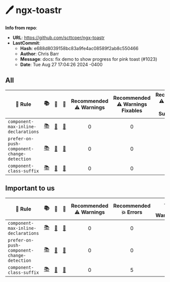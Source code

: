 # 🖊️ ngx-toastr

**Info from repo**:
- **URL**: <https://github.com/scttcper/ngx-toastr>
- **LastCommit**:
	- **Hash**: e688d8039158bc83a9fe4ac08589f2ab8c550466
	- **Author**: Chris Barr
	- **Message**: docs: fix demo to show progress for pink toast (#1023)
	- **Date**: Tue Aug 27 17:04:26 2024 -0400

## All

| 📏 Rule | 📚 | 📄 | 🧪 | Recommended<br>⚠️ Warnings | Recommended<br>⚠️ Warnings<br>Fixables | Recommended<br>⚠️ Warnings<br>With Suggestions | Recommended<br>💥 Errors | Recommended<br>💥 Errors<br>Fixables | Recommended<br>💥 Errors<br>With Suggestions | All<br>⚠️ Warnings | All<br>⚠️ Warnings<br>Fixables | All<br>⚠️ Warnings<br>With Suggestions | All<br>💥 Errors | All<br>💥 Errors<br>Fixables | All<br>💥 Errors<br>With Suggestions | 🔧 | ✅ | 💡 |
| --- | :--: | :--: | :--: | :--: | :--: | :--: | :--: | :--: | :--: | :--: | :--: | :--: | :--: | :--: | :--: | :--: | :--: | :--: |
| `component-max-inline-declarations` | [📚](https://github.com/angular-eslint/angular-eslint/blob/main/packages/eslint-plugin/docs/rules/component-max-inline-declarations.md) | [📄](https://github.com/angular-eslint/angular-eslint/blob/main/packages/eslint-plugin/src/rules/component-max-inline-declarations.ts) | [🧪](https://github.com/angular-eslint/angular-eslint/blob/main/packages/eslint-plugin/tests/rules/component-max-inline-declarations) | 0 | 0 | 0 | 0 | 0 | 0 | 0 | 0 | 0 | 11 | 0 | 0 |  |  |  |
| `prefer-on-push-component-change-detection` | [📚](https://github.com/angular-eslint/angular-eslint/blob/main/packages/eslint-plugin/docs/rules/prefer-on-push-component-change-detection.md) | [📄](https://github.com/angular-eslint/angular-eslint/blob/main/packages/eslint-plugin/src/rules/prefer-on-push-component-change-detection.ts) | [🧪](https://github.com/angular-eslint/angular-eslint/blob/main/packages/eslint-plugin/tests/rules/prefer-on-push-component-change-detection) | 0 | 0 | 0 | 0 | 0 | 0 | 0 | 0 | 0 | 6 | 0 | 6 |  |  | 💡 |
| `component-class-suffix` | [📚](https://github.com/angular-eslint/angular-eslint/blob/main/packages/eslint-plugin/docs/rules/component-class-suffix.md) | [📄](https://github.com/angular-eslint/angular-eslint/blob/main/packages/eslint-plugin/src/rules/component-class-suffix.ts) | [🧪](https://github.com/angular-eslint/angular-eslint/blob/main/packages/eslint-plugin/tests/rules/component-class-suffix) | 0 | 0 | 0 | 5 | 0 | 0 | 0 | 0 | 0 | 5 | 0 | 0 |  | ✅ |  |



## Important to us

| 📏 Rule | 📚 | 📄 | 🧪 | Recommended<br>⚠️ Warnings | Recommended<br>💥 Errors | All<br>⚠️ Warnings | All<br>💥 Errors | 🔧 | ✅ | 💡 |
| --- | :--: | :--: | :--: | :--: | :--: | :--: | :--: | :--: | :--: | :--: |
| `component-max-inline-declarations` | [📚](https://github.com/angular-eslint/angular-eslint/blob/main/packages/eslint-plugin/docs/rules/component-max-inline-declarations.md) | [📄](https://github.com/angular-eslint/angular-eslint/blob/main/packages/eslint-plugin/src/rules/component-max-inline-declarations.ts) | [🧪](https://github.com/angular-eslint/angular-eslint/blob/main/packages/eslint-plugin/tests/rules/component-max-inline-declarations) | 0 | 0 | 0 | 11 |  |  |  |
| `prefer-on-push-component-change-detection` | [📚](https://github.com/angular-eslint/angular-eslint/blob/main/packages/eslint-plugin/docs/rules/prefer-on-push-component-change-detection.md) | [📄](https://github.com/angular-eslint/angular-eslint/blob/main/packages/eslint-plugin/src/rules/prefer-on-push-component-change-detection.ts) | [🧪](https://github.com/angular-eslint/angular-eslint/blob/main/packages/eslint-plugin/tests/rules/prefer-on-push-component-change-detection) | 0 | 0 | 0 | 6 |  |  | 💡 |
| `component-class-suffix` | [📚](https://github.com/angular-eslint/angular-eslint/blob/main/packages/eslint-plugin/docs/rules/component-class-suffix.md) | [📄](https://github.com/angular-eslint/angular-eslint/blob/main/packages/eslint-plugin/src/rules/component-class-suffix.ts) | [🧪](https://github.com/angular-eslint/angular-eslint/blob/main/packages/eslint-plugin/tests/rules/component-class-suffix) | 0 | 5 | 0 | 5 |  | ✅ |  |



